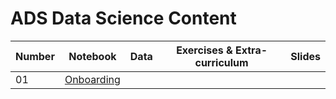 ﻿# ADS Data Science Content 




| Number | Notebook | Data |Exercises & Extra-curriculum | Slides |
| ----- |  ----- |  ----- |  ----- |  ----- |
| 01 | [Onboarding](https://github.com/Heytec/ADS_REV_code/tree/main/01%20Lesson%20Onboarding) |   | | | [Go to slides](https://www.beautiful.ai/player/-MdltxANBmKvXvYTffNN) |

